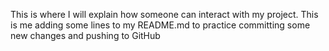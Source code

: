 This is where I will explain how someone can interact with my project. This is me adding some lines to my README.md to practice committing some new changes and pushing to GitHub
